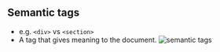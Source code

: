 ## Semantic tags
- e.g. `<div>` vs `<section>`
- A tag that gives meaning to the document.
  ![semantic tags](https://user-images.githubusercontent.com/85475577/150138572-de2e6acb-901a-4c9d-813b-eee2070e822c.jpg)
